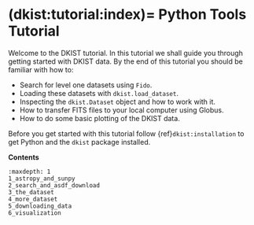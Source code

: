 (dkist:tutorial:index)=
Python Tools Tutorial
=====================

Welcome to the DKIST tutorial.
In this tutorial we shall guide you through getting started with DKIST data.
By the end of this tutorial you should be familiar with how to:

* Search for level one datasets using `Fido`.
* Loading these datasets with `dkist.load_dataset`.
* Inspecting the `dkist.Dataset` object and how to work with it.
* How to transfer FITS files to your local computer using Globus.
* How to do some basic plotting of the DKIST data.

Before you get started with this tutorial follow {ref}`dkist:installation` to get Python and the ``dkist`` package installed.


**Contents**

```{toctree}
:maxdepth: 1
1_astropy_and_sunpy
2_search_and_asdf_download
3_the_dataset
4_more_dataset
5_downloading_data
6_visualization
```
